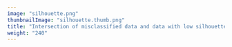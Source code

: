 ```yaml
---
image: "silhouette.png"
thumbnailImage: "silhouette.thumb.png"
title: "Intersection of misclassified data and data with low silhouette score."
weight: "240"
---
```

